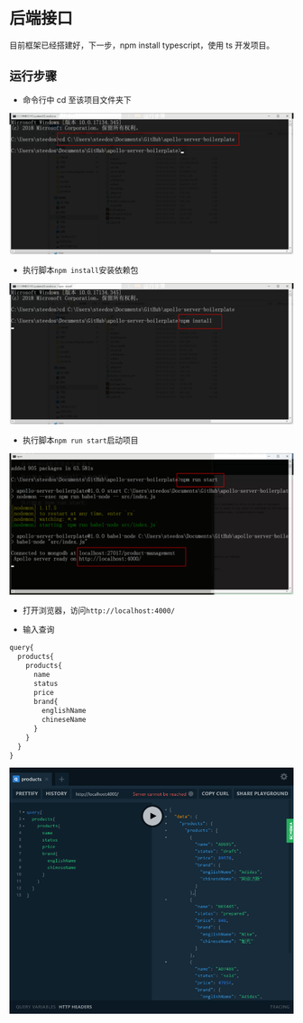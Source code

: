 # 后端接口

目前框架已经搭建好，下一步，npm install typescript，使用 ts 开发项目。

## 运行步骤

- 命令行中 cd 至该项目文件夹下

![ ](doc/1.png)

- 执行脚本`npm install`安装依赖包

![ ](doc/2.png)

- 执行脚本`npm run start`启动项目

![ ](doc/3.png)

- 打开浏览器，访问`http://localhost:4000/`

- 输入查询

```
query{
  products{
    products{
      name
      status
      price
      brand{
        englishName
        chineseName
      }
    }
  }
}
```

![ ](doc/4.png)
